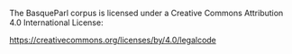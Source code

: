 The BasqueParl corpus is licensed under a Creative Commons Attribution 4.0 International License:

https://creativecommons.org/licenses/by/4.0/legalcode
